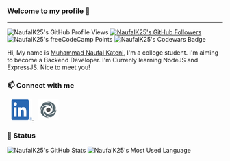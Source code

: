 ### Welcome to my profile 👋

---

<!-- Badges -->

![NaufalK25's GitHub Profile Views](https://komarev.com/ghpvc/?username=NaufalK25)
[![NaufalK25's GitHub Followers](https://img.shields.io/github/followers/NaufalK25?label=Followers&style=social)](https://github.com/NaufalK25?tab=followers)
![NaufalK25's freeCodeCamp Points](https://img.shields.io/freecodecamp/points/fccef7dd44a-1395-47ed-88c4-18f00560d10a?label=freecodecamp%20Points&style=social&logo=freecodecamp)
![NaufalK25's Codewars Badge](https://www.codewars.com/users/NaufalK/badges/micro)

<!-- Summary -->

Hi, My name is [Muhammad Naufal Kateni](https://www.linkedin.com/in/muhammad-naufal-kateni-10065420a/), I'm a college student. I'm aiming to become a Backend Developer. I'm Currenly learning NodeJS and ExpressJS. Nice to meet you!

<!-- Contacts -->

### 📫 Connect with me

<a href="https://www.linkedin.com/in/muhammad-naufal-kateni-10065420a/">
  <img src="img/linkedin.png" alt="LinkedIn" width="48px" height="48px" style="margin-left: 10px">
</a>
<a href="https://replit.com/@NaufalK25">
  <img src="img/replit.png" alt="Replit" width="48px" height="48px" style="margin-left:10px">
</a>

<!-- Linebreak -->
<br>

<!-- Status -->

### 📃 Status

<!-- Stats from https://github-readme-stats.vercel.app -->

![NaufalK25's GitHub Stats](https://github-readme-stats.vercel.app/api?username=NaufalK25&show_icons=true&hide_border=false&include_all_commits=true&theme=blueberry)
![NaufalK25's Most Used Language](https://github-readme-stats.vercel.app/api/top-langs/?username=NaufalK25&theme=blueberry&show_icons=true&layout=compact&hide_border=false)

<!-- Stats from GitHub -->
<!-- ![Naufal's GitHub Stats](https://github-readme-stats.vercel.app/api?username=NaufalK25&theme=dark&show_icons=true&hide_border=false)
![Naufal's Most Used Language](https://github-readme-stats.vercel.app/api/top-langs/?username=NaufalK25&theme=dark&show_icons=true&layout=compact) -->

<!-- Credits -->
<!-- ###  💖 Credits
- [GitHub Stats - @anuraghazra](https://github-readme-stats.vercel.app/) -->
